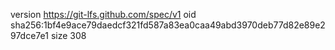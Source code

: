 version https://git-lfs.github.com/spec/v1
oid sha256:1bf4e9ace79daedcf321fd587a83ea0caa49abd3970deb77d82e89e297dce7e1
size 308

